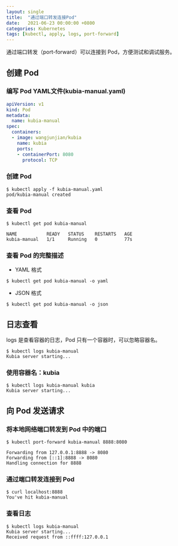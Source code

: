 ```yaml
---
layout: single
title:  "通过端口转发连接Pod"
date:   2021-06-23 00:00:00 +0800
categories: Kubernetes
tags: [kubectl, apply, logs, port-forward]
---
```


通过端口转发（port-forward）可以连接到 Pod，方便测试和调试服务。

## 创建 Pod
### 编写 Pod YAML文件(kubia-manual.yaml)
```yaml
apiVersion: v1
kind: Pod
metadata:
  name: kubia-manual
spec:
  containers:
  - image: wangjunjian/kubia
    name: kubia
    ports:
    - containerPort: 8080
      protocol: TCP
```

### 创建 Pod
```shell
$ kubectl apply -f kubia-manual.yaml 
pod/kubia-manual created
```

### 查看 Pod
```shell
$ kubectl get pod kubia-manual
```
```
NAME           READY   STATUS    RESTARTS   AGE
kubia-manual   1/1     Running   0          77s
```

### 查看 Pod 的完整描述
* YAML 格式
```shell
$ kubectl get pod kubia-manual -o yaml
```

* JSON 格式
```shell
$ kubectl get pod kubia-manual -o json
```

## 日志查看
logs 是查看容器的日志，Pod 只有一个容器时，可以忽略容器名。

```shell
$ kubectl logs kubia-manual 
Kubia server starting...
```

### 使用容器名：kubia
```shell
$ kubectl logs kubia-manual kubia
Kubia server starting...
```

## 向 Pod 发送请求
### 将本地网络端口转发到 Pod 中的端口
```shell
$ kubectl port-forward kubia-manual 8888:8080
```
```
Forwarding from 127.0.0.1:8888 -> 8080
Forwarding from [::1]:8888 -> 8080
Handling connection for 8888
```

### 通过端口转发连接到 Pod
```shell
$ curl localhost:8888
You've hit kubia-manual
```

### 查看日志
```shell
$ kubectl logs kubia-manual 
Kubia server starting...
Received request from ::ffff:127.0.0.1
```
